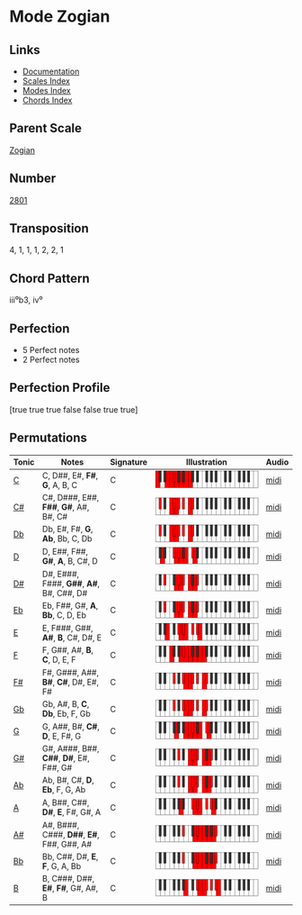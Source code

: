 # Mode Zogian

## Links

- [Documentation](README.md)
- [Scales Index](Scales.md)
- [Modes Index](Modes.md)
- [Chords Index](Chords.md)

## Parent Scale

[Zogian](ScaleZogian.md)

## Number

[2801](https://ianring.com/musictheory/scales/2801)

## Transposition

4, 1, 1, 1, 2, 2, 1

## Chord Pattern

iii⁰b3, iv⁰

## Perfection

- 5 Perfect notes
- 2 Perfect notes

## Perfection Profile

[true true true false false true true]

## Permutations

| Tonic | Notes | Signature | Illustration | Audio |
|-------|-------|-----------|--------------|-------|
| [C](ModeCNaturalZogian.md) | C, D##, E#, **F#**, **G**, A, B, C | C | ![CNaturalZogian](ModeCNaturalZogian.png) | [midi](https://github.com/edipermadi/music/blob/main/docs/ModeCNaturalZogian.mid?raw=true) |
| [C#](ModeCSharpZogian.md) | C#, D###, E##, **F##**, **G#**, A#, B#, C# | C | ![CSharpZogian](ModeCSharpZogian.png) | [midi](https://github.com/edipermadi/music/blob/main/docs/ModeCSharpZogian.mid?raw=true) |
| [Db](ModeDFlatZogian.md) | Db, E#, F#, **G**, **Ab**, Bb, C, Db | C | ![DFlatZogian](ModeDFlatZogian.png) | [midi](https://github.com/edipermadi/music/blob/main/docs/ModeDFlatZogian.mid?raw=true) |
| [D](ModeDNaturalZogian.md) | D, E##, F##, **G#**, **A**, B, C#, D | C | ![DNaturalZogian](ModeDNaturalZogian.png) | [midi](https://github.com/edipermadi/music/blob/main/docs/ModeDNaturalZogian.mid?raw=true) |
| [D#](ModeDSharpZogian.md) | D#, E###, F###, **G##**, **A#**, B#, C##, D# | C | ![DSharpZogian](ModeDSharpZogian.png) | [midi](https://github.com/edipermadi/music/blob/main/docs/ModeDSharpZogian.mid?raw=true) |
| [Eb](ModeEFlatZogian.md) | Eb, F##, G#, **A**, **Bb**, C, D, Eb | C | ![EFlatZogian](ModeEFlatZogian.png) | [midi](https://github.com/edipermadi/music/blob/main/docs/ModeEFlatZogian.mid?raw=true) |
| [E](ModeENaturalZogian.md) | E, F###, G##, **A#**, **B**, C#, D#, E | C | ![ENaturalZogian](ModeENaturalZogian.png) | [midi](https://github.com/edipermadi/music/blob/main/docs/ModeENaturalZogian.mid?raw=true) |
| [F](ModeFNaturalZogian.md) | F, G##, A#, **B**, **C**, D, E, F | C | ![FNaturalZogian](ModeFNaturalZogian.png) | [midi](https://github.com/edipermadi/music/blob/main/docs/ModeFNaturalZogian.mid?raw=true) |
| [F#](ModeFSharpZogian.md) | F#, G###, A##, **B#**, **C#**, D#, E#, F# | C | ![FSharpZogian](ModeFSharpZogian.png) | [midi](https://github.com/edipermadi/music/blob/main/docs/ModeFSharpZogian.mid?raw=true) |
| [Gb](ModeGFlatZogian.md) | Gb, A#, B, **C**, **Db**, Eb, F, Gb | C | ![GFlatZogian](ModeGFlatZogian.png) | [midi](https://github.com/edipermadi/music/blob/main/docs/ModeGFlatZogian.mid?raw=true) |
| [G](ModeGNaturalZogian.md) | G, A##, B#, **C#**, **D**, E, F#, G | C | ![GNaturalZogian](ModeGNaturalZogian.png) | [midi](https://github.com/edipermadi/music/blob/main/docs/ModeGNaturalZogian.mid?raw=true) |
| [G#](ModeGSharpZogian.md) | G#, A###, B##, **C##**, **D#**, E#, F##, G# | C | ![GSharpZogian](ModeGSharpZogian.png) | [midi](https://github.com/edipermadi/music/blob/main/docs/ModeGSharpZogian.mid?raw=true) |
| [Ab](ModeAFlatZogian.md) | Ab, B#, C#, **D**, **Eb**, F, G, Ab | C | ![AFlatZogian](ModeAFlatZogian.png) | [midi](https://github.com/edipermadi/music/blob/main/docs/ModeAFlatZogian.mid?raw=true) |
| [A](ModeANaturalZogian.md) | A, B##, C##, **D#**, **E**, F#, G#, A | C | ![ANaturalZogian](ModeANaturalZogian.png) | [midi](https://github.com/edipermadi/music/blob/main/docs/ModeANaturalZogian.mid?raw=true) |
| [A#](ModeASharpZogian.md) | A#, B###, C###, **D##**, **E#**, F##, G##, A# | C | ![ASharpZogian](ModeASharpZogian.png) | [midi](https://github.com/edipermadi/music/blob/main/docs/ModeASharpZogian.mid?raw=true) |
| [Bb](ModeBFlatZogian.md) | Bb, C##, D#, **E**, **F**, G, A, Bb | C | ![BFlatZogian](ModeBFlatZogian.png) | [midi](https://github.com/edipermadi/music/blob/main/docs/ModeBFlatZogian.mid?raw=true) |
| [B](ModeBNaturalZogian.md) | B, C###, D##, **E#**, **F#**, G#, A#, B | C | ![BNaturalZogian](ModeBNaturalZogian.png) | [midi](https://github.com/edipermadi/music/blob/main/docs/ModeBNaturalZogian.mid?raw=true) |
